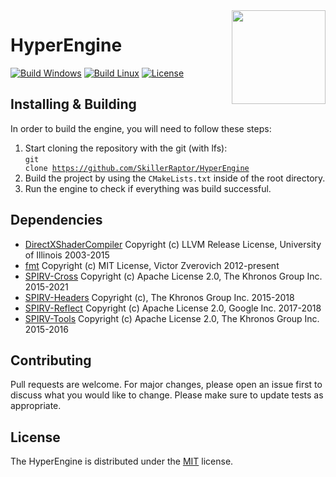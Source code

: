 <img src="./Development/Images/Branding.png" align="right" width="150"/>

# HyperEngine
[![Build Windows](https://github.com/SkillerRaptor/HyperEngine/workflows/build-windows/badge.svg)](https://github.com/SkillerRaptor/HyperEngine/blob/master/.github/workflows/build-windows.yml)
[![Build Linux](https://github.com/SkillerRaptor/HyperEngine/workflows/build-linux/badge.svg)](https://github.com/SkillerRaptor/HyperEngine/blob/master/.github/workflows/build-linux.yml)
[![License](https://img.shields.io/badge/license-MIT-yellow)](https://github.com/SkillerRaptor/HyperEngine/blob/master/LICENSE)

## Installing & Building
In order to build the engine, you will need to follow these steps:
 1.  Start cloning the repository with the git (with lfs): <br><code>git clone <a href="https://github.com/SkillerRaptor/HyperEngine">https://github.com/SkillerRaptor/HyperEngine</a></code>
 2.  Build the project by using the `CMakeLists.txt` inside of the root directory.
 3.  Run the engine to check if everything was build successful.

## Dependencies
-   [DirectXShaderCompiler](https://github.com/microsoft/DirectXShaderCompiler/blob/master/LICENSE.TXT) Copyright (c) LLVM Release License, University of Illinois 2003-2015
-   [fmt](https://github.com/fmtlib/fmt/blob/master/LICENSE.rst) Copyright (c) MIT License, Victor Zverovich 2012-present
-   [SPIRV-Cross](https://github.com/KhronosGroup/SPIRV-Cross/blob/master/LICENSE) Copyright (c) Apache License 2.0, The Khronos Group Inc. 2015-2021
-   [SPIRV-Headers](https://github.com/KhronosGroup/SPIRV-Headers/blob/master/LICENSE) Copyright (c), The Khronos Group Inc. 2015-2018
-   [SPIRV-Reflect](https://github.com/KhronosGroup/SPIRV-Reflect/blob/master/LICENSE) Copyright (c) Apache License 2.0, Google Inc. 2017-2018
-   [SPIRV-Tools](https://github.com/KhronosGroup/SPIRV-Tools/blob/master/LICENSE) Copyright (c) Apache License 2.0, The Khronos Group Inc. 2015-2016

## Contributing
Pull requests are welcome. For major changes, please open an issue first to discuss what you would like to change.
Please make sure to update tests as appropriate.

## License
The HyperEngine is distributed under the [MIT](https://github.com/SkillerRaptor/HyperEngine/blob/master/LICENSE) license.
